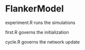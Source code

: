 # FlankerModel

experiment.R runs the simulations

first.R governs the initialization

cycle.R governs the network update